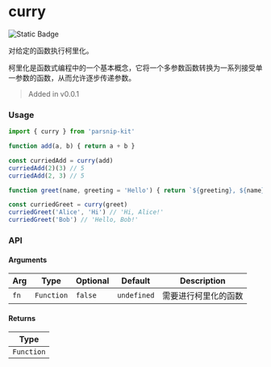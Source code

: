 # curry
![Static Badge](https://img.shields.io/badge/Coverage-100.00%-FF8C00)
      
对给定的函数执行柯里化。 

柯里化是函数式编程中的一个基本概念，它将一个多参数函数转换为一系列接受单一参数的函数，从而允许逐步传递参数。

> Added in v0.0.1



### Usage

```typescript
import { curry } from 'parsnip-kit'

function add(a, b) { return a + b }

const curriedAdd = curry(add)
curriedAdd(2)(3) // 5
curriedAdd(2, 3) // 5

function greet(name, greeting = 'Hello') { return `${greeting}, ${name}!` }

const curriedGreet = curry(greet)
curriedGreet('Alice', 'Hi') // 'Hi, Alice!'
curriedGreet('Bob') // 'Hello, Bob!'
```



### API

#### Arguments

| Arg | Type | Optional | Default | Description |
| --- | --- | --- | --- | --- |
| `fn` | `Function` | `false` | `undefined` | 需要进行柯里化的函数  |

#### Returns

| Type |
| ---  |
| `Function`  |